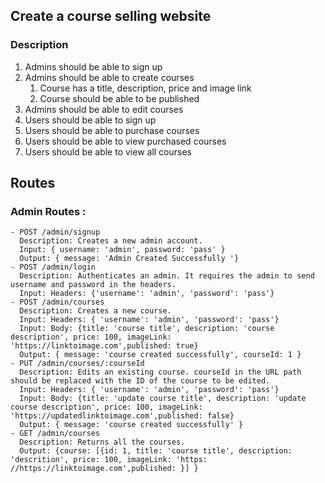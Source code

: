 ## Create a course selling website

### Description

1. Admins should be able to sign up
2. Admins should be able to create courses
    1. Course has a title, description, price and image link
    2. Course should be able to be published
3. Admins should be able to edit courses
4. Users should be able to sign up
5. Users should be able to purchase courses
6. Users should be able to view purchased courses
7. Users should be able to view all courses


## Routes 
### Admin Routes :
    - POST /admin/signup
      Description: Creates a new admin account.
      Input: { username: 'admin', password: 'pass' }
      Output: { message: 'Admin Created Successfully '}
    - POST /admin/login
      Description: Authenticates an admin. It requires the admin to send username and password in the headers.
      Input: Headers: {'username': 'admin', 'password': 'pass'}
    - POST /admin/courses
      Description: Creates a new course.
      Input: Headers: { 'username': 'admin', 'password': 'pass'}
      Input: Body: {title: 'course title', description: 'course description', price: 100, imageLink: 'https://linktoimage.com',published: true}
      Output: { message: 'course created successfully', courseId: 1 }
    - PUT /admin/courses/:courseId
      Description: Edits an existing course. courseId in the URL path should be replaced with the ID of the course to be edited.
      Input: Headers: { 'username': 'admin', 'password': 'pass'}
      Input: Body: {title: 'update course title', description: 'update course description', price: 100, imageLink: 'https://updatedlinktoimage.com',published: false}
      Output: { message: 'course created successfully' }
    - GET /admin/courses
      Description: Returns all the courses.
      Output: {course: [{id: 1, title: 'course title', description: 'descrition', price: 100, imageLink: 'https: //https://linktoimage.com',published: }] }